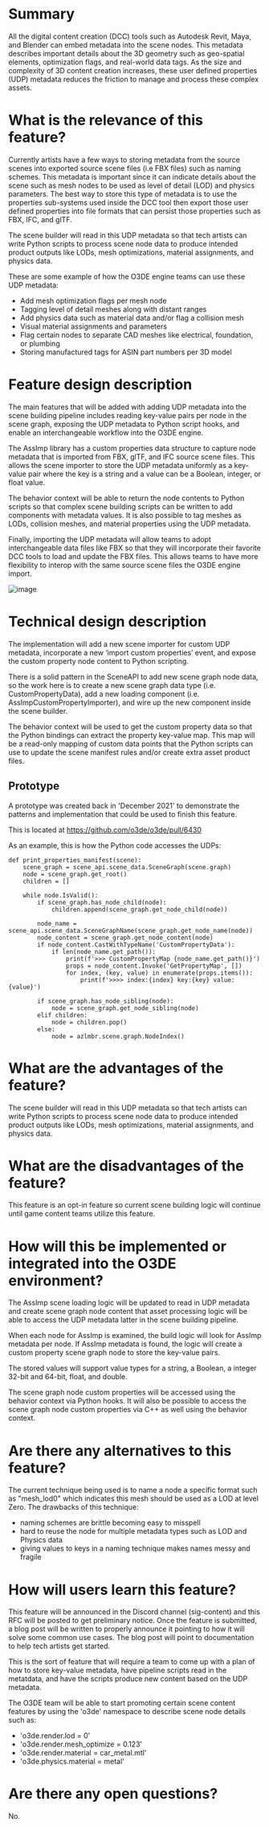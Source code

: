 # Summary

All the digital content creation (DCC) tools such as Autodesk Revit, Maya, and Blender can embed metadata into the scene nodes. This metadata describes important details about the 3D geometry such as geo-spatial elements, optimization flags, and real-world data tags. As the size and complexity of 3D content creation increases, these user defined properties (UDP) metadata reduces the friction to manage and process these complex assets.

# What is the relevance of this feature?

Currently artists have a few ways to storing metadata from the source scenes into exported source scene files (i.e FBX files) such as naming schemes. This metadata is important since it can indicate details about the scene such as mesh nodes to be used as level of detail (LOD) and physics parameters. The best way to store this type of metadata is to use the properties sub-systems used inside the DCC tool then export those user defined properties into file formats that can persist those properties such as FBX, IFC, and glTF. 

The scene builder will read in this UDP metadata so that tech artists can write Python scripts to process scene node data to produce intended product outputs like LODs, mesh optimizations, material assignments, and physics data. 

These are some example of how the O3DE engine teams can use these UDP metadata:

- Add mesh optimization flags per mesh node
- Tagging level of detail meshes along with distant ranges
- Add physics data such as material data and/or flag a collision mesh
- Visual material assignments and parameters
- Flag certain nodes to separate CAD meshes like electrical, foundation, or plumbing
- Storing manufactured tags for ASIN part numbers per 3D model

# Feature design description

The main features that will be added with adding UDP metadata into the scene building pipeline includes reading key-value pairs per node in the scene graph, exposing the UDP metadata to Python script hooks, and enable an interchangeable workflow into the O3DE engine.

The AssImp library has a custom properties data structure to capture node metadata that is imported from FBX, glTF, and IFC source scene files. This allows the scene importer to store the UDP metadata uniformly as a key-value pair where the key is a string and a value can be a Boolean, integer, or float value.

The behavior context will be able to return the node contents to Python scripts so that complex scene building scripts can be written to add components with metadata values. It is also possible to tag meshes as LODs, collision meshes, and material properties using the UDP metadata.

Finally, importing the UDP metadata will allow teams to adopt interchangeable data files like FBX so that they will incorporate their favorite DCC tools to load and update the FBX files. This allows teams to have more flexibility to interop with the same source scene files the O3DE engine import.

![image](rfc-2202-user-defined-properties/udps_rfc_one_page_diag.png)

# Technical design description

The implementation will add a new scene importer for custom UDP metadata, incorporate a new ‘import custom properties’ event, and expose the custom property node content to Python scripting.

There is a solid pattern in the SceneAPI to add new scene graph node data, so the work here is to create a new scene graph data type (i.e. CustomPropertyData), add a new loading component (i.e. AssImpCustomPropertyImporter), and wire up the new component inside the scene builder.

The behavior context will be used to get the custom property data so that the Python bindings can extract the property key-value map. This map will be a read-only mapping of custom data points that the Python scripts can use to update the scene manifest rules and/or create extra asset product files.

## Prototype

A prototype was created back in 'December 2021' to demonstrate the patterns and implementation that could be used to finish this feature.

This is located at https://github.com/o3de/o3de/pull/6430

As an example, this is how the Python code accesses the UDPs:

```
def print_properties_manifest(scene):
    scene_graph = scene_api.scene_data.SceneGraph(scene.graph)
    node = scene_graph.get_root()
    children = []
 
    while node.IsValid():
        if scene_graph.has_node_child(node):
            children.append(scene_graph.get_node_child(node))
 
        node_name = scene_api.scene_data.SceneGraphName(scene_graph.get_node_name(node))
        node_content = scene_graph.get_node_content(node)
        if node_content.CastWithTypeName('CustomPropertyData'):
            if len(node_name.get_path()):
                print(f'>>> CustomPropertyMap {node_name.get_path()}')
                props = node_content.Invoke('GetPropertyMap', [])
                for index, (key, value) in enumerate(props.items()):
                    print(f'>>>> index:{index} key:{key} value:{value}')
 
        if scene_graph.has_node_sibling(node):
            node = scene_graph.get_node_sibling(node)
        elif children:
            node = children.pop()
        else:
            node = azlmbr.scene.graph.NodeIndex()
```

# What are the advantages of the feature?

The scene builder will read in this UDP metadata so that tech artists can write Python scripts to process scene node data to produce intended product outputs like LODs, mesh optimizations, material assignments, and physics data.

# What are the disadvantages of the feature?

This feature is an opt-in feature so current scene building logic will continue until game content teams utilize this feature. 

# How will this be implemented or integrated into the O3DE environment?

The AssImp scene loading logic will be updated to read in UDP metadata and create scene graph node content that asset processing logic will be able to access the UDP metadata latter in the scene building pipeline.

When each node for AssImp is examined, the build logic will look for AssImp metadata per node. If AssImp metadata is found, the logic will create a custom property scene graph node to store the key-value pairs. 

The stored values will support value types for a string, a Boolean, a integer 32-bit and 64-bit, float, and double. 

The scene graph node custom properties will be accessed using the behavior context via Python hooks. It will also be possible to access the scene graph node custom properties via C++ as well using the behavior context.

# Are there any alternatives to this feature?

The current technique being used is to name a node a specific format such as "mesh_lod0" which indicates this mesh should be used as a LOD at level Zero. The drawbacks of this technique:

- naming schemes are brittle becoming easy to misspell
- hard to reuse the node for multiple metadata types such as LOD and Physics data
- giving values to keys in a naming technique makes names messy and fragile

# How will users learn this feature?

This feature will be announced in the Discord channel (sig-content) and this RFC will be posted to get preliminary notice. Once the feature is submitted, a blog post will be written to properly announce it pointing to how it will solve some common use cases. The blog post will point to documentation to help tech artists get started. 

This is the sort of feature that will require a team to come up with a plan of how to store key-value metadata, have pipeline scripts read in the metatdata, and have the scripts produce new content based on the UDP metadata.

The O3DE team will be able to start promoting certain scene content features by using the 'o3de' namespace to describe scene node details such as:

- 'o3de.render.lod = 0'
- 'o3de.render.mesh_optimize = 0.123'
- 'o3de.render.material = car_metal.mtl'
- 'o3de.physics.material = metal'

# Are there any open questions?

No.

